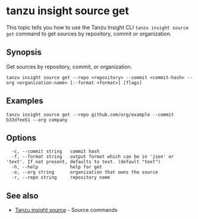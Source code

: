 # tanzu insight source get

This topic tells you how to use the Tanzu Insight CLI 
`tanzu insight source get` command to get sources by repository, commit or organization.

## <a id='synopsis'></a>Synopsis

Get sources by repository, commit, or organization.

```console
tanzu insight source get --repo <repository> --commit <commit-hash> --org <organization-name> [--format <format>] [flags]
```

## <a id='examples'></a>Examples

```console
tanzu insight source get --repo github.com/org/example --commit b33dfee51 --org company
```

## <a id='options'></a>Options

```console
  -c, --commit string   commit hash
  -f, --format string   output format which can be in 'json' or 'text'. If not present, defaults to text. (default "text")
  -h, --help            help for get
  -o, --org string      organization that owns the source
  -r, --repo string     repository name
```

## <a id='see-also'></a>See also

* [Tanzu insight source](insight-source.md)	 - Source commands
